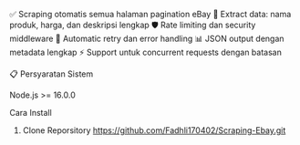 
✅ Scraping otomatis semua halaman pagination eBay
📄 Extract data: nama produk, harga, dan deskripsi lengkap
🛡️ Rate limiting dan security middleware
🔄 Automatic retry dan error handling
📊 JSON output dengan metadata lengkap
⚡ Support untuk concurrent requests dengan batasan

📋 Persyaratan Sistem

Node.js >= 16.0.0

Cara Install 
1. Clone Reporsitory
https://github.com/Fadhli170402/Scraping-Ebay.git
